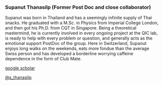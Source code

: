 ### Supanut Thanasilp (Former Post Doc and close collaborator)

Supanut was born in Thailand and has a seemingly infinite supply of Thai snacks. He graduated with a M.Sc. in Physics from Imperial College London, and then got his Ph.D. from CQT in Singapore. Being a theoretical mastermind, he is currently involved in every ongoing project at the QIC lab, is ready to help with every problem or question, and generally acts as the emotional support PostDoc of the group. Here in Switzerland, Supanut enjoys long walks on the weekends, eats more fondue than the average Swiss person and has developed a borderline worrying caffeine dependence in the form of Club Mate.

[google scholar](https://scholar.google.com/citations?user=r5_kjS0AAAAJ&hl=en)

[@s_thanaslip]()